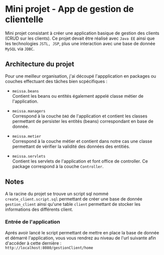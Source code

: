 # Mini projet - App de gestion de clientelle  

Mini projet consistant à créer une application basique de gestion des clients (CRUD sur les clients). 
Ce projet devait être réalisé avec `Java EE` ainsi que les technologies `JSTL, JSP`, plus une interaction avec une base de donnée `MySQL` via `JDBC`.

## Architecture du projet  

Pour une meilleur organisation, j'ai découpé l'appplication en packages ou couches effectuant des tâches bien scpécifiques :  

- `meissa.beans`  
Contient les beans ou entités également appelé classe métier de l'application.  

- `meissa.managers`  
Correspond à la couche `DAO` de l'application et contient les classes permettant de persister les entités (beans) correspondant en base de donnée.  

- `meissa.metier`  
Correspond à la couche métier et contient dans notre cas une classe permettant de vérifier la validité des données des entitiés.  

- `meissa.servlets`  
Contient les servlets de l'application et font office de controller. Ce package correspond à la couche `Controller`.  

## Notes  

A la racine du projet se trouve un script sql nommé `create_client.script.sql` permettant de créer une base de donnée `gestion_client` ainsi qu'une table `client` permettant de stocker les informations des différents client.

### Entrée de l'application  

Aprés avoir lancé le script permettant de mettre en place la base de donnée et démarré l'application, vous vous rendrez au niveau de l'url suivante afin d'accéder à cette dernière :  
`http://localhost:8080/gestionClient/home`
